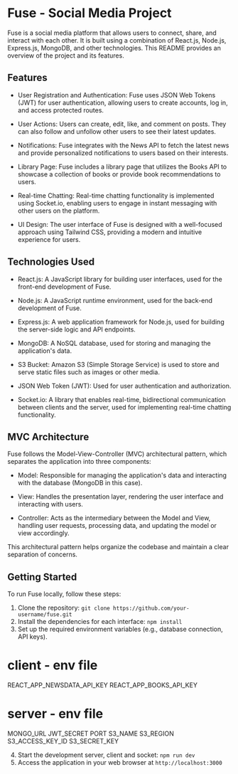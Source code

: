 # Fuse - Social Media Project

Fuse is a social media platform that allows users to connect, share, and interact with each other. It is built using a combination of React.js, Node.js, Express.js, MongoDB, and other technologies. This README provides an overview of the project and its features.

## Features

- User Registration and Authentication: Fuse uses JSON Web Tokens (JWT) for user authentication, allowing users to create accounts, log in, and access protected routes.

- User Actions: Users can create, edit, like, and comment on posts. They can also follow and unfollow other users to see their latest updates.

- Notifications: Fuse integrates with the News API to fetch the latest news and provide personalized notifications to users based on their interests.

- Library Page: Fuse includes a library page that utilizes the Books API to showcase a collection of books or provide book recommendations to users.

- Real-time Chatting: Real-time chatting functionality is implemented using Socket.io, enabling users to engage in instant messaging with other users on the platform.

- UI Design: The user interface of Fuse is designed with a well-focused approach using Tailwind CSS, providing a modern and intuitive experience for users.

## Technologies Used

- React.js: A JavaScript library for building user interfaces, used for the front-end development of Fuse.

- Node.js: A JavaScript runtime environment, used for the back-end development of Fuse.

- Express.js: A web application framework for Node.js, used for building the server-side logic and API endpoints.

- MongoDB: A NoSQL database, used for storing and managing the application's data.

- S3 Bucket: Amazon S3 (Simple Storage Service) is used to store and serve static files such as images or other media.

- JSON Web Token (JWT): Used for user authentication and authorization.

- Socket.io: A library that enables real-time, bidirectional communication between clients and the server, used for implementing real-time chatting functionality.

## MVC Architecture

Fuse follows the Model-View-Controller (MVC) architectural pattern, which separates the application into three components:

- Model: Responsible for managing the application's data and interacting with the database (MongoDB in this case).

- View: Handles the presentation layer, rendering the user interface and interacting with users.

- Controller: Acts as the intermediary between the Model and View, handling user requests, processing data, and updating the model or view accordingly.

This architectural pattern helps organize the codebase and maintain a clear separation of concerns.

## Getting Started

To run Fuse locally, follow these steps:

1. Clone the repository: `git clone https://github.com/your-username/fuse.git`
2. Install the dependencies for each interface: `npm install`
3. Set up the required environment variables (e.g., database connection, API keys).

# client - env file
REACT_APP_NEWSDATA_API_KEY
REACT_APP_BOOKS_API_KEY

# server - env file
MONGO_URL
JWT_SECRET 
PORT
S3_NAME
S3_REGION
S3_ACCESS_KEY_ID
S3_SECRET_KEY

4. Start the development server, client and socket: `npm run dev`
5. Access the application in your web browser at `http://localhost:3000`


